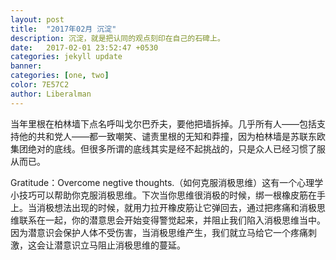 ```yaml
---
layout: post
title:  "2017年02月 沉淀"
description: 沉淀，就是把认同的观点刻印在自己的石碑上。
date:   2017-02-01 23:52:47 +0530
categories: jekyll update
banner: 
categories: [one, two]
color: 7E57C2
author: Liberalman
---
```

当年里根在柏林墙下点名呼叫戈尔巴乔夫，要他把墙拆掉。几乎所有人——包括支持他的共和党人——都一致嘲笑、谴责里根的无知和莽撞，因为柏林墙是苏联东欧集团绝对的底线。但很多所谓的底线其实是经不起挑战的，只是众人已经习惯了服从而已。

Gratitude：Overcome negtive thoughts.（如何克服消极思维）这有一个心理学小技巧可以帮助你克服消极思维。下次当你思维很消极的时候，绑一根橡皮筋在手上。当消极想法出现的时候，就用力拉开橡皮筋让它弹回去，通过把疼痛和消极思维联系在一起，你的潜意思会开始变得警觉起来，并阻止我们陷入消极思维当中。因为潜意识会保护人体不受伤害，当消极思维产生，我们就立马给它一个疼痛刺激，这会让潜意识立马阻止消极思维的蔓延。

